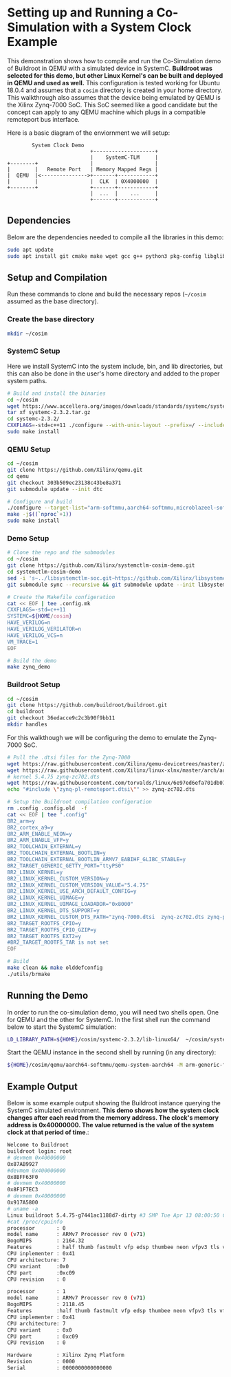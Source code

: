 # Setting up and Running a Co-Simulation with a System Clock Example

This demonstration shows how to compile and run the Co-Simulation demo of Buildroot in QEMU with a simulated device in SystemC.  **Buildroot was selected for this demo, but other Linux Kernel's can be built and deployed in QEMU and used as well.** This configuration is tested working for Ubuntu 18.0.4 and assumes that a `cosim` directory is created in your home directory. This walkthrough also assumes that the device being emulated by QEMU is the Xilinx Zynq-7000 SoC.  This SoC seemed like a good candidate but the concept can apply to any QEMU machine which plugs in a compatible remoteport bus interface.

Here is a basic diagram of the enviornment we will setup:
```
        System Clock Demo
                           +--------------------+
                           |    SystemC-TLM     |
+--------+                 |                    |
|        |   Remote Port   | Memory Mapped Regs |
|  QEMU  |<--------------->+-------+------------+
|        |                 |  CLK  | 0X4000000  |
+--------+                 +-------+------------+
                           |  ...  |    ...     |
                           +-------+------------+
```

## Dependencies

Below are the dependencies needed to compile all the libraries in this demo:

```bash
sudo apt update
sudo apt install git cmake make wget gcc g++ python3 pkg-config libglib2.0-dev libpixman-1-dev verilator expect cpio unzip rsync bc libssl-dev
```

## Setup and Compilation

Run these commands to clone and build the necessary repos (`~/cosim` assumed as the base directory).

### Create the base directory

```bash
mkdir ~/cosim
```

### SystemC Setup

Here we install SystemC into the system include, bin, and lib directories, but this can also be done in the user's home directory and added to the proper system paths.

```bash
# Build and install the binaries
cd ~/cosim
wget https://www.accellera.org/images/downloads/standards/systemc/systemc-2.3.2.tar.gz
tar xf systemc-2.3.2.tar.gz
cd systemc-2.3.2/
CXXFLAGS=-std=c++11 ./configure --with-unix-layout --prefix=/ --includedir=/usr/include ; make
sudo make install
```

### QEMU Setup

```bash
cd ~/cosim
git clone https://github.com/Xilinx/qemu.git
cd qemu
git checkout 303b509ec23138c43be8a371
git submodule update --init dtc

# Configure and build
./configure --target-list="arm-softmmu,aarch64-softmmu,microblazeel-softmmu" --enable-fdt --disable-kvm --disable-xen
make -j$((`nproc`+1))
sudo make install
```

### Demo Setup

```bash
# Clone the repo and the submodules
cd ~/cosim
git clone https://github.com/Xilinx/systemctlm-cosim-demo.git
cd systemctlm-cosim-demo
sed -i 's~../libsystemctlm-soc.git~https://github.com/Xilinx/libsystemctlm-soc.git~g' .gitmodules
git submodule sync --recursive && git submodule update --init libsystemctlm-soc

# Create the Makefile configeration
cat << EOF | tee .config.mk
CXXFLAGS=-std=c++11
SYSTEMC=${HOME/cosim}
HAVE_VERILOG=n
HAVE_VERILOG_VERILATOR=n
HAVE_VERILOG_VCS=n
VM_TRACE=1
EOF

# Build the demo
make zynq_demo
```

### Buildroot Setup

```bash
cd ~/cosim
git clone https://github.com/buildroot/buildroot.git
cd buildroot
git checkout 36edacce9c2c3b90f9bb11
mkdir handles
```

For this walkthough we will be configuring the demo to emulate the Zynq-7000 SoC. 

```bash
# Pull the .dtsi files for the Zynq-7000
wget https://raw.githubusercontent.com/Xilinx/qemu-devicetrees/master/zynq-pl-remoteport.dtsi
wget https://raw.githubusercontent.com/Xilinx/linux-xlnx/master/arch/arm/boot/dts/zynq-7000.dtsi
# kernel 5.4.75 zynq-zc702.dts
wget https://raw.githubusercontent.com/torvalds/linux/6e97ed6efa701db070da0054b055c085895aba86/arch/arm/boot/dts/zynq-zc702.dts
echo "#include \"zynq-pl-remoteport.dtsi\"" >> zynq-zc702.dts

# Setup the Buildroot compilation configeration
rm .config .config.old  -f
cat << EOF | tee ".config"
BR2_arm=y
BR2_cortex_a9=y
BR2_ARM_ENABLE_NEON=y
BR2_ARM_ENABLE_VFP=y
BR2_TOOLCHAIN_EXTERNAL=y
BR2_TOOLCHAIN_EXTERNAL_BOOTLIN=y
BR2_TOOLCHAIN_EXTERNAL_BOOTLIN_ARMV7_EABIHF_GLIBC_STABLE=y
BR2_TARGET_GENERIC_GETTY_PORT="ttyPS0"
BR2_LINUX_KERNEL=y
BR2_LINUX_KERNEL_CUSTOM_VERSION=y
BR2_LINUX_KERNEL_CUSTOM_VERSION_VALUE="5.4.75"
BR2_LINUX_KERNEL_USE_ARCH_DEFAULT_CONFIG=y
BR2_LINUX_KERNEL_UIMAGE=y
BR2_LINUX_KERNEL_UIMAGE_LOADADDR="0x8000"
BR2_LINUX_KERNEL_DTS_SUPPORT=y
BR2_LINUX_KERNEL_CUSTOM_DTS_PATH="zynq-7000.dtsi  zynq-zc702.dts zynq-pl-remoteport.dtsi"
BR2_TARGET_ROOTFS_CPIO=y
BR2_TARGET_ROOTFS_CPIO_GZIP=y
BR2_TARGET_ROOTFS_EXT2=y
#BR2_TARGET_ROOTFS_TAR is not set
EOF

# Build
make clean && make olddefconfig
./utils/brmake
```

## Running the Demo

In order to run the co-simulation demo, you will need two shells open. One for QEMU and the other for SystemC. In the first shell run the command below to start the SystemC simulation:

```bash
LD_LIBRARY_PATH=${HOME}/cosim/systemc-2.3.2/lib-linux64/  ~/cosim/systemctlm-cosim-demo/zynq_demo  unix:${HOME}/cosim/buildroot/handles/qemu-rport-_cosim@0 1000000
```

Start the QEMU instance in the second shell by running (in any directory):

```bash
${HOME}/cosim/qemu/aarch64-softmmu/qemu-system-aarch64 -M arm-generic-fdt-7series -m 1G -kernel ${HOME}/cosim/buildroot/output/images/uImage -dtb ${HOME}/cosim/buildroot/output/images/zynq-zc702.dtb --initrd ${HOME}/cosim/buildroot/output/images/rootfs.cpio.gz -serial /dev/null -serial mon:stdio -display none -net nic -net nic -net user -machine-path ${HOME}/cosim/buildroot/handles -icount 0,sleep=off -rtc clock=vm -sync-quantum 1000000
```

## Example Output

Below is some example output showing the Buildroot instance querying the SystemC simulated environment. **This demo shows how the system clock changes after each read from the memory address. The clock's memory address is 0x40000000. The value returned is the value of the system clock at that period of time**.:

```bash
Welcome to Buildroot
buildroot login: root
# devmem 0x40000000
0x87AB9927
#devmem 0x400000000
0x8BFF63F0
# devmem 0x40000000
0x8F1F7EC3
# devmem 0x40000000
0x917A5800
# uname -a
Linux buildroot 5.4.75-g7441ac1188d7-dirty #3 SMP Tue Apr 13 08:00:50 CST 2021 armv71 GNU/Linux
#cat /proc/cpuinfo
processor       : 0
model name      : ARMv7 Processor rev 0 (v71)
BogoMIPS        : 2164.32
Features        : half thumb fastmult vfp edsp thumbee neon vfpv3 tls vfpd32
CPU inplementer : 0x41
CPU architecture: 7
CPU variant     :0x0
CPU part        :0xc09
CPU revision    : 0

processor       : 1
model name      : ARMv7 Processor rev 0 (v71)
BogoMIPS        : 2118.45
Features        :half thumb fastmult vfp edsp thumbee neon vfpv3 tls vfpd32
CPU implementer : 0x41
CPU architecture: 7
CPU variant     : 0x0
CPU part        : 0xc09
CPU revision    : 0

Hardware        : Xilinx Zynq Platform
Revision        : 0000
Serial          : 0000000000000000
```



